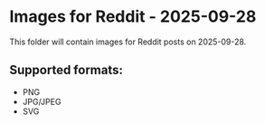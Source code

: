 # Images for Reddit - 2025-09-28

This folder will contain images for Reddit posts on 2025-09-28.

## Supported formats:
- PNG
- JPG/JPEG
- SVG
